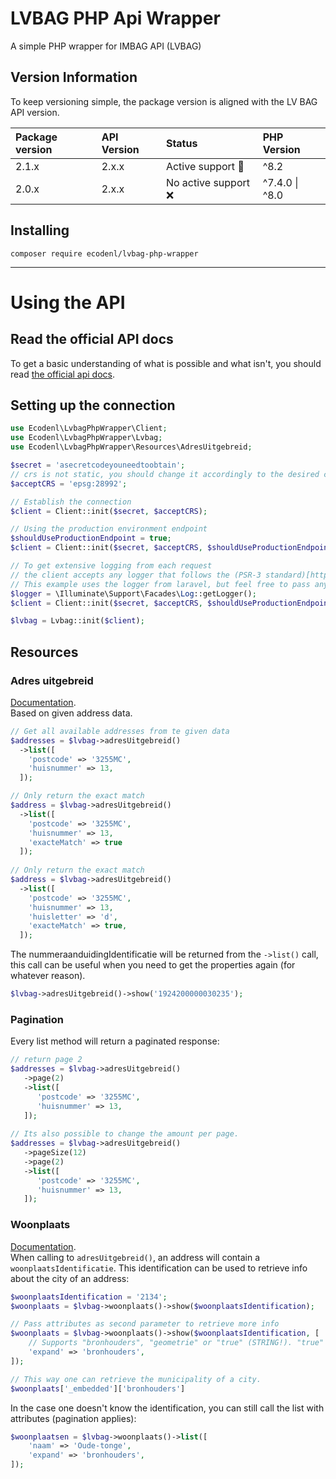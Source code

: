 # LVBAG PHP Api Wrapper

A simple PHP wrapper for IMBAG API (LVBAG)

## Version Information

To keep versioning simple, the package version is aligned with the LV BAG API version.

| Package version | API Version | Status                  | PHP Version    |
|:----------------|:------------|:------------------------|:---------------|
| 2.1.x           | 2.x.x       | Active support :rocket: | ^8.2           |
| 2.0.x           | 2.x.x       | No active support :x:   | ^7.4.0 \| ^8.0 |


## Installing

```
composer require ecodenl/lvbag-php-wrapper
```

***

# Using the API

## Read the official API docs

To get a basic understanding of what is possible and what isn't, you should
read [the official api docs](https://lvbag.github.io/BAG-API/Technische%20specificatie/).

## Setting up the connection

```php
use Ecodenl\LvbagPhpWrapper\Client;
use Ecodenl\LvbagPhpWrapper\Lvbag;
use Ecodenl\LvbagPhpWrapper\Resources\AdresUitgebreid;

$secret = 'asecretcodeyouneedtoobtain';
// crs is not static, you should change it accordingly to the desired call.
$acceptCRS = 'epsg:28992';

// Establish the connection
$client = Client::init($secret, $acceptCRS);

// Using the production environment endpoint
$shouldUseProductionEndpoint = true;
$client = Client::init($secret, $acceptCRS, $shouldUseProductionEndpoint);

// To get extensive logging from each request
// the client accepts any logger that follows the (PSR-3 standard)[https://github.com/php-fig/log]
// This example uses the logger from laravel, but feel free to pass any logger that implements the \Psr\Log\LoggerInterface
$logger = \Illuminate\Support\Facades\Log::getLogger();
$client = Client::init($secret, $acceptCRS, $shouldUseProductionEndpoint, $logger);

$lvbag = Lvbag::init($client);


```

## Resources
### Adres uitgebreid

[Documentation](https://lvbag.github.io/BAG-API/Technische%20specificatie/#/Adres%20uitgebreid).  
Based on given address data.

```php
// Get all available addresses from te given data
$addresses = $lvbag->adresUitgebreid()
  ->list([
    'postcode' => '3255MC',
    'huisnummer' => 13,
  ]);

// Only return the exact match 
$address = $lvbag->adresUitgebreid()
  ->list([
    'postcode' => '3255MC',
    'huisnummer' => 13,
    'exacteMatch' => true
  ]);
  
// Only return the exact match 
$address = $lvbag->adresUitgebreid()
  ->list([
    'postcode' => '3255MC',
    'huisnummer' => 13,
    'huisletter' => 'd',
    'exacteMatch' => true,
  ]);
```

The nummeraanduidingIdentificatie will be returned from the `->list()` call, this call can be useful when you need to
get the properties again (for whatever reason).

```php
$lvbag->adresUitgebreid()->show('1924200000030235');
```

### Pagination
Every list method will return a paginated response:

```php
// return page 2
$addresses = $lvbag->adresUitgebreid()
   ->page(2)
   ->list([
      'postcode' => '3255MC',
      'huisnummer' => 13,
   ]);
   
// Its also possible to change the amount per page.
$addresses = $lvbag->adresUitgebreid()
   ->pageSize(12)
   ->page(2)
   ->list([
      'postcode' => '3255MC',
      'huisnummer' => 13,
   ]);
```

### Woonplaats

[Documentation](https://lvbag.github.io/BAG-API/Technische%20specificatie/#/Woonplaats).  
When calling to `adresUitgebreid()`, an address will contain a `woonplaatsIdentificatie`. This identification can be
used to retrieve info about the city of an address:

```php
$woonplaatsIdentification = '2134';
$woonplaats = $lvbag->woonplaats()->show($woonplaatsIdentification);

// Pass attributes as second parameter to retrieve more info
$woonplaats = $lvbag->woonplaats()->show($woonplaatsIdentification, [
    // Supports "bronhouders", "geometrie" or "true" (STRING!). "true" returns both.
    'expand' => 'bronhouders',  
]);

// This way one can retrieve the municipality of a city. 
$woonplaats['_embedded']['bronhouders']
```

In the case one doesn't know the identification, you can still call the list with attributes (pagination applies):

```php
$woonplaatsen = $lvbag->woonplaats()->list([
    'naam' => 'Oude-tonge',
    'expand' => 'bronhouders',  
]);
```
